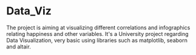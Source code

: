 # Data_Viz
The project is aiming at visualizing different correlations and infographics relating happiness and other variables.
It's a University project regarding Data Visualization, very basic using libraries such as matplotlib, seaborn and altair.
